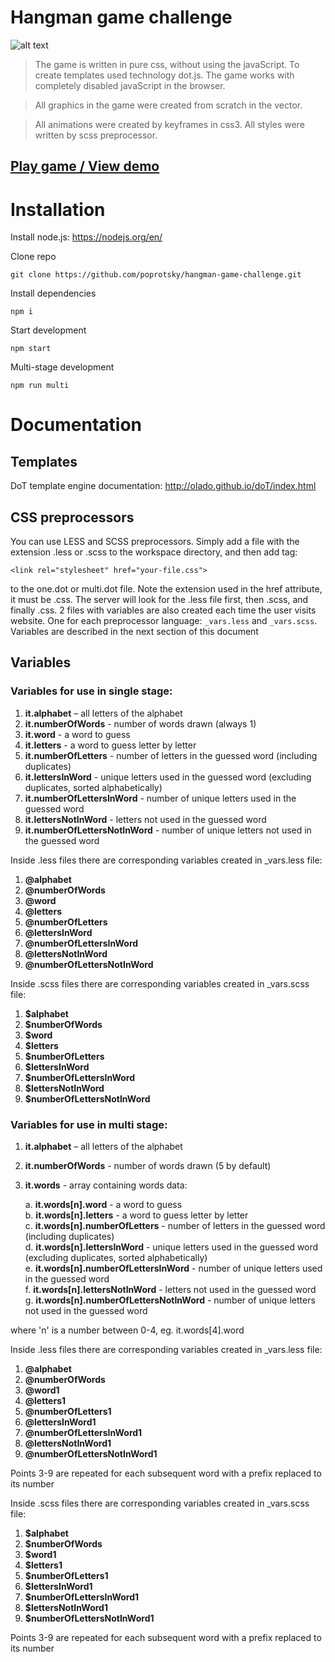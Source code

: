 # Hangman game challenge

![alt text](http://poprotsky.eu/github/hangman/preview.jpg)

> The game is written in pure css, without using the javaScript. To create templates used technology dot.js. The game works with completely disabled javaScript in the browser.

> All graphics in the game were created from scratch in the vector. 

> All animations were created by keyframes in css3. All styles were written by scss preprocessor.

## [Play game / View demo](https://lab.n-educatio.pl/eugene/)


# Installation

Install node.js: https://nodejs.org/en/

Clone repo

    git clone https://github.com/poprotsky/hangman-game-challenge.git

Install dependencies
  
    npm i
    
Start development

    npm start
    
Multi-stage development

    npm run multi

# Documentation    

## Templates

DoT template engine documentation: http://olado.github.io/doT/index.html

## CSS preprocessors

You can use LESS and SCSS preprocessors. Simply add a file with the extension .less or .scss to the 
workspace directory, and then add tag:
```
<link rel="stylesheet" href="your-file.css"> 
```
to the one.dot or multi.dot file. Note the extension used in the href attribute, it must be .css. 
The server will look for the .less file first, then .scss, and finally .css.
2 files with variables are also created each time the user visits website. 
One for each preprocessor language: `_vars.less` and `_vars.scss`.     
Variables are described in the next section of this document

## Variables

### Variables for use in single stage:

1. **it.alphabet** – all letters of the alphabet
2. **it.numberOfWords** - number of words drawn (always 1)
3. **it.word** - a word to guess
4. **it.letters** - a word to guess letter by letter
5. **it.numberOfLetters** - number of letters in the guessed word (including duplicates)
6. **it.lettersInWord** - unique letters used in the guessed word (excluding duplicates, sorted alphabetically)
7. **it.numberOfLettersInWord** - number of unique letters used in the guessed word 
8. **it.lettersNotInWord** - letters not used in the guessed word 
9. **it.numberOfLettersNotInWord** - number of unique letters not used in the guessed word

Inside .less files there are corresponding variables created in _vars.less file:

1. **@alphabet**
2. **@numberOfWords**
3. **@word**
4. **@letters**
5. **@numberOfLetters**
6. **@lettersInWord**
7. **@numberOfLettersInWord** 
8. **@lettersNotInWord** 
9. **@numberOfLettersNotInWord**

Inside .scss files there are corresponding variables created in _vars.scss file:

1. **$alphabet**
2. **$numberOfWords**
3. **$word**
4. **$letters**
5. **$numberOfLetters**
6. **$lettersInWord**
7. **$numberOfLettersInWord** 
8. **$lettersNotInWord** 
9. **$numberOfLettersNotInWord**


### Variables for use in multi stage:

1. **it.alphabet** – all letters of the alphabet
2. **it.numberOfWords** - number of words drawn (5 by default)
3. **it.words** - array containing words data:

    a. **it.words[n].word** - a word to guess  
    b. **it.words[n].letters** - a word to guess letter by letter  
    c. **it.words[n].numberOfLetters** - number of letters in the guessed word (including duplicates)  
    d. **it.words[n].lettersInWord** - unique letters used in the guessed word (excluding duplicates, sorted alphabetically)  
    e. **it.words[n].numberOfLettersInWord** - number of unique letters used in the guessed word   
    f. **it.words[n].lettersNotInWord** - letters not used in the guessed word   
    g. **it.words[n].numberOfLettersNotInWord** - number of unique letters not used in the guessed word  

where 'n' is a number between 0-4, eg. it.words[4].word

Inside .less files there are corresponding variables created in _vars.less file:

1. **@alphabet**
2. **@numberOfWords**
3. **@word1**
4. **@letters1**
5. **@numberOfLetters1**
6. **@lettersInWord1**
7. **@numberOfLettersInWord1** 
8. **@lettersNotInWord1** 
9. **@numberOfLettersNotInWord1**

Points 3-9 are repeated for each subsequent word with a prefix replaced to its number

Inside .scss files there are corresponding variables created in _vars.scss file:

1. **$alphabet**
2. **$numberOfWords**
3. **$word1**
4. **$letters1**
5. **$numberOfLetters1**
6. **$lettersInWord1**
7. **$numberOfLettersInWord1** 
8. **$lettersNotInWord1** 
9. **$numberOfLettersNotInWord1**

Points 3-9 are repeated for each subsequent word with a prefix replaced to its number
